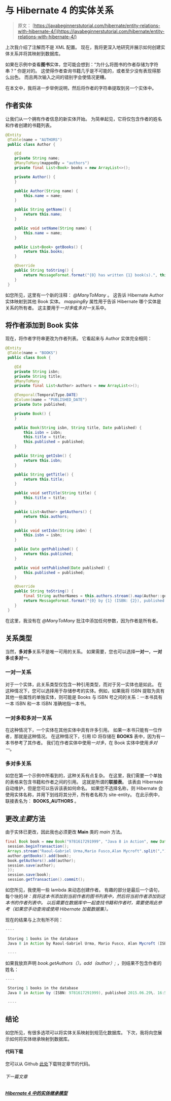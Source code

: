 # 与 Hibernate 4 的实体关系

> 原文： [https://javabeginnerstutorial.com/hibernate/entity-relations-with-hibernate-4/](https://javabeginnerstutorial.com/hibernate/entity-relations-with-hibernate-4/)

上次我介绍了注解而不是 XML 配置。 现在，我将更深入地研究并展示如何创建实体关系并将其映射到数据库。

如果在示例中查看**图书**实体，您可能会想到：“为什么将图书的作者存储为字符串？” 你是对的。 这使得作者查询书籍几乎是不可能的，或者至少没有表现得那么出色。 而且两次输入之间的错别字会使情况更糟。

在本文中，我将进一步举例说明，然后将作者的字符串提取到另一个实体中。

## 作者实体

让我们从一个拥有作者信息的新实体开始。 为简单起见，它将仅包含作者的姓名和作者创建的书籍列表。

```java
@Entity
 @Table(name = "AUTHORS")
 public class Author {

    @Id
    private String name;
    @ManyToMany(mappedBy = "authors")
    private final List<Book> books = new ArrayList<>();

    private Author() {
    }

    public Author(String name) {
        this.name = name;
    }

    public String getName() {
        return this.name;
    }

    public void setName(String name) {
        this.name = name;
    }

    public List<Book> getBooks() {
        return this.books;
    }

    @Override
    public String toString() {
        return MessageFormat.format("{0} has written {1} book(s).", this.name, this.books.size());
    }
 }
```

如您所见，这里有一个新的注释： *@ManyToMany* 。 这告诉 Hibernate Author 实体映射到其他 Book 实体。 *mappingBy* 属性用于告诉 Hibernate 哪个实体是关系的所有者。 这主要用于*一对多*或*多对一*关系中。

## 将作者添加到 Book 实体

现在，将作者字符串更改为作者列表。 它看起来与 Author 实体完全相同：

```java
@Entity
 @Table(name = "BOOKS")
 public class Book {

    @Id
    private String isbn;
    private String title;
    @ManyToMany
    private final List<Author> authors = new ArrayList<>();

    @Temporal(TemporalType.DATE)
    @Column(name = "PUBLISHED_DATE")
    private Date published;

    private Book() {
    }

    public Book(String isbn, String title, Date published) {
        this.isbn = isbn;
        this.title = title;
        this.published = published;
    }

    public String getIsbn() {
        return this.isbn;
    }

    public String getTitle() {
        return this.title;
    }

    public void setTitle(String title) {
        this.title = title;
    }

    public List<Author> getAuthors() {
        return this.authors;
    }

    public void setIsbn(String isbn) {
        this.isbn = isbn;
    }

    public Date getPublished() {
        return this.published;
    }

    public void setPublished(Date published) {
        this.published = published;
    }

    @Override
    public String toString() {
        final String authorNames = this.authors.stream().map(Author::getName).collect(Collectors.joining(", "));
        return MessageFormat.format("{0} by {1} (ISBN: {2}), published {3}", this.title, authorNames, this.isbn, this.published);
    }
 }
```

在这里，我没有在 *@ManyToMany* 批注中添加任何参数，因为作者是所有者。

## 关系类型

当然，**多对多**关系不是唯一可用的关系。 如果需要，您也可以选择**一对一**，**一对多**或**多对一**。

### 一对一关系

对于一个实体，此关系类型仅包含一种引用类型，而对于另一实体也是如此。 在这种情况下，您可以选择用于存储参考的实体。例如，如果我将 ISBN 提取为具有其他一些属性的单独实体，则可能是 Books 与 ISBN 号之间的关系：一本书具有一本 ISBN 和一本 ISBN 准确地指一本书。

### 一对多和多对一关系

在这种情况下，一个实体在其他实体中具有许多引用。 如果一本书只能有一位作者，那就是这种情况。 在这种情况下，引用 I​​D 将存储在 **BOOKS** 表中，因为有一本书参考了其作者。 我们在作者实体中使用*一对多*，在 Book 实体中使用*多对一*。

### 多对多关系

如您在第一个示例中所看到的，这种关系有点复杂。 在这里，我们需要一个单独的表格来包含书籍和作者之间的引用。 这就是所谓的**联接表**。 该表由 Hibernate 自动维护，但是您可以告诉该表如何命名。 如果您不选择名称，则 Hibernate 会使用实体名称，并用下划线将其分开，所有者名称为 site-entity。 在此示例中，联接表名为： **BOOKS_AUTHORS** 。

## 更改*主要*方法

由于实体已更改，因此我也必须更改 **Main** 类的 *main* 方法。

```java
final Book book = new Book("9781617291999", "Java 8 in Action", new Date());
 session.beginTransaction();
 Arrays.stream("Raoul-Gabriel Urma,Mario Fusco,Alan Mycroft".split(",")).map(name -> new Author(name)).forEach(author -> {
 author.getBooks().add(book);
 book.getAuthors().add(author);
 session.save(author);
 });
 session.save(book);
 session.getTransaction().commit();
```

如您所见，我使用一些 lambda 来动态创建作者。 有趣的部分是最后一个语句，每个块的*块：我将这本书添加到当前作者的图书列表中，然后将当前作者添加到这本书的作者列表中。 以后需要在数据库中一起查找书籍和作者时，需要使用此参考（如果您手动查询或使用 Hibernate 加载数据集）。*

现在的结果与上次有所不同：

```java
----

 Storing 1 books in the database
 Java 8 in Action by Raoul-Gabriel Urma, Mario Fusco, Alan Mycroft (ISBN: 9781617291999), published 2015.06.29\. 16:57

 ----
```

如果我放弃声明 *book.getAuthors（）。add（author）;* ，则结果不包含作者的姓名：

```java
----

 Storing 1 books in the database
 Java 8 in Action by (ISBN: 9781617291999), published 2015.06.29\. 16:58

 ----
```

## 结论

如您所见，有很多选项可以将实体关系映射到规范化数据库。 下次，我将向您展示如何将实体继承映射到数据库。

#### 代码下载

您可以从 Github [此处](https://github.com/JBTAdmin/Hibernate)下载特定章节的代码。

###### 下一篇文章

##### [Hibernate 4 中的实体继承模型](https://javabeginnerstutorial.com/hibernate/entity-inheritance-models-in-hibernate-4/ "Entity inheritance models in Hibernate 4")